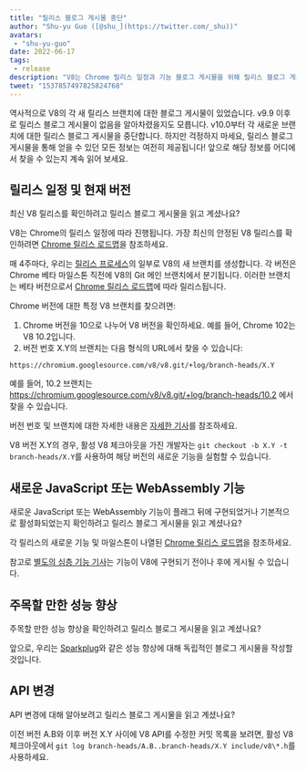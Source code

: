 ```yaml
---
title: "릴리스 블로그 게시물 중단"
author: "Shu-yu Guo ([@shu_](https://twitter.com/_shu))"
avatars: 
 - "shu-yu-guo"
date: 2022-06-17
tags: 
 - release
description: "V8는 Chrome 릴리스 일정과 기능 블로그 게시물을 위해 릴리스 블로그 게시물을 중단합니다."
tweet: "1537857497825824768"
---
```


역사적으로 V8의 각 새 릴리스 브랜치에 대한 블로그 게시물이 있었습니다. v9.9 이후로 릴리스 블로그 게시물이 없음을 알아차렸을지도 모릅니다. v10.0부터 각 새로운 브랜치에 대한 릴리스 블로그 게시물을 중단합니다. 하지만 걱정하지 마세요, 릴리스 블로그 게시물을 통해 얻을 수 있던 모든 정보는 여전히 제공됩니다! 앞으로 해당 정보를 어디에서 찾을 수 있는지 계속 읽어 보세요.

<!--truncate-->
## 릴리스 일정 및 현재 버전

최신 V8 릴리스를 확인하려고 릴리스 블로그 게시물을 읽고 계셨나요?

V8는 Chrome의 릴리스 일정에 따라 진행됩니다. 가장 최신의 안정된 V8 릴리스를 확인하려면 [Chrome 릴리스 로드맵](https://chromestatus.com/roadmap)을 참조하세요.

매 4주마다, 우리는 [릴리스 프로세스](https://v8.dev/docs/release-process)의 일부로 V8의 새 브랜치를 생성합니다. 각 버전은 Chrome 베타 마일스톤 직전에 V8의 Git 메인 브랜치에서 분기됩니다. 이러한 브랜치는 베타 버전으로서 [Chrome 릴리스 로드맵](https://chromestatus.com/roadmap)에 따라 릴리스됩니다.

Chrome 버전에 대한 특정 V8 브랜치를 찾으려면:

1. Chrome 버전을 10으로 나누어 V8 버전을 확인하세요. 예를 들어, Chrome 102는 V8 10.2입니다.
1. 버전 번호 X.Y의 브랜치는 다음 형식의 URL에서 찾을 수 있습니다:

```
https://chromium.googlesource.com/v8/v8.git/+log/branch-heads/X.Y
```

예를 들어, 10.2 브랜치는 https://chromium.googlesource.com/v8/v8.git/+log/branch-heads/10.2 에서 찾을 수 있습니다.

버전 번호 및 브랜치에 대한 자세한 내용은 [자세한 기사](https://v8.dev/docs/version-numbers)를 참조하세요.

V8 버전 X.Y의 경우, 활성 V8 체크아웃을 가진 개발자는 `git checkout -b X.Y -t branch-heads/X.Y`를 사용하여 해당 버전의 새로운 기능을 실험할 수 있습니다.

## 새로운 JavaScript 또는 WebAssembly 기능

새로운 JavaScript 또는 WebAssembly 기능이 플래그 뒤에 구현되었거나 기본적으로 활성화되었는지 확인하려고 릴리스 블로그 게시물을 읽고 계셨나요?

각 릴리스의 새로운 기능 및 마일스톤이 나열된 [Chrome 릴리스 로드맵](https://chromestatus.com/roadmap)을 참조하세요.

참고로 [별도의 심층 기능 기사](/features)는 기능이 V8에 구현되기 전이나 후에 게시될 수 있습니다.

## 주목할 만한 성능 향상

주목할 만한 성능 향상을 확인하려고 릴리스 블로그 게시물을 읽고 계셨나요?

앞으로, 우리는 [Sparkplug](https://v8.dev/blog/sparkplug)와 같은 성능 향상에 대해 독립적인 블로그 게시물을 작성할 것입니다.

## API 변경

API 변경에 대해 알아보려고 릴리스 블로그 게시물을 읽고 계셨나요?

이전 버전 A.B와 이후 버전 X.Y 사이에 V8 API를 수정한 커밋 목록을 보려면, 활성 V8 체크아웃에서 `git log branch-heads/A.B..branch-heads/X.Y include/v8\*.h`를 사용하세요.
